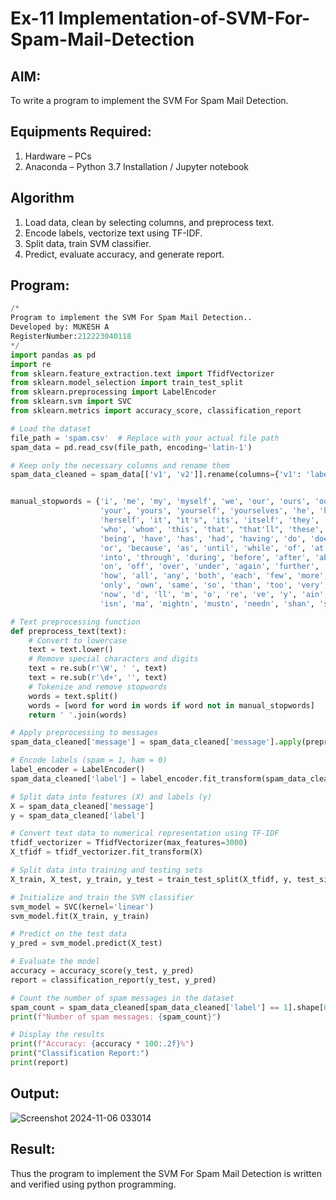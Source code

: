 # Ex-11 Implementation-of-SVM-For-Spam-Mail-Detection

## AIM:
To write a program to implement the SVM For Spam Mail Detection.

## Equipments Required:
1. Hardware – PCs
2. Anaconda – Python 3.7 Installation / Jupyter notebook

## Algorithm
1. Load data, clean by selecting columns, and preprocess text.
2. Encode labels, vectorize text using TF-IDF.
3. Split data, train SVM classifier.
4. Predict, evaluate accuracy, and generate report.

## Program:
```py
/*
Program to implement the SVM For Spam Mail Detection..
Developed by: MUKESH A
RegisterNumber:212223040118
*/
import pandas as pd
import re
from sklearn.feature_extraction.text import TfidfVectorizer
from sklearn.model_selection import train_test_split
from sklearn.preprocessing import LabelEncoder
from sklearn.svm import SVC
from sklearn.metrics import accuracy_score, classification_report

# Load the dataset
file_path = 'spam.csv'  # Replace with your actual file path
spam_data = pd.read_csv(file_path, encoding='latin-1')

# Keep only the necessary columns and rename them
spam_data_cleaned = spam_data[['v1', 'v2']].rename(columns={'v1': 'label', 'v2': 'message'})


manual_stopwords = {'i', 'me', 'my', 'myself', 'we', 'our', 'ours', 'ourselves', 'you', "you're", "you've", "you'll", "you'd",
                    'your', 'yours', 'yourself', 'yourselves', 'he', 'him', 'his', 'himself', 'she', "she's", 'her', 'hers',
                    'herself', 'it', "it's", 'its', 'itself', 'they', 'them', 'their', 'theirs', 'themselves', 'what', 'which',
                    'who', 'whom', 'this', 'that', "that'll", 'these', 'those', 'am', 'is', 'are', 'was', 'were', 'be', 'been',
                    'being', 'have', 'has', 'had', 'having', 'do', 'does', 'did', 'doing', 'a', 'an', 'the', 'and', 'but', 'if',
                    'or', 'because', 'as', 'until', 'while', 'of', 'at', 'by', 'for', 'with', 'about', 'against', 'between',
                    'into', 'through', 'during', 'before', 'after', 'above', 'below', 'to', 'from', 'up', 'down', 'in', 'out',
                    'on', 'off', 'over', 'under', 'again', 'further', 'then', 'once', 'here', 'there', 'when', 'where', 'why',
                    'how', 'all', 'any', 'both', 'each', 'few', 'more', 'most', 'other', 'some', 'such', 'no', 'nor', 'not',
                    'only', 'own', 'same', 'so', 'than', 'too', 'very', 's', 't', 'can', 'will', 'just', 'don', "don't", 'should',
                    'now', 'd', 'll', 'm', 'o', 're', 've', 'y', 'ain', 'aren', 'couldn', 'didn', 'doesn', 'hadn', 'hasn', 'haven',
                    'isn', 'ma', 'mightn', 'mustn', 'needn', 'shan', 'shouldn', 'wasn', 'weren', 'won', 'wouldn'}

# Text preprocessing function
def preprocess_text(text):
    # Convert to lowercase
    text = text.lower()
    # Remove special characters and digits
    text = re.sub(r'\W', ' ', text)
    text = re.sub(r'\d+', '', text)
    # Tokenize and remove stopwords
    words = text.split()
    words = [word for word in words if word not in manual_stopwords]
    return ' '.join(words)

# Apply preprocessing to messages
spam_data_cleaned['message'] = spam_data_cleaned['message'].apply(preprocess_text)

# Encode labels (spam = 1, ham = 0)
label_encoder = LabelEncoder()
spam_data_cleaned['label'] = label_encoder.fit_transform(spam_data_cleaned['label'])

# Split data into features (X) and labels (y)
X = spam_data_cleaned['message']
y = spam_data_cleaned['label']

# Convert text data to numerical representation using TF-IDF
tfidf_vectorizer = TfidfVectorizer(max_features=3000)
X_tfidf = tfidf_vectorizer.fit_transform(X)

# Split data into training and testing sets
X_train, X_test, y_train, y_test = train_test_split(X_tfidf, y, test_size=0.3, random_state=42)

# Initialize and train the SVM classifier
svm_model = SVC(kernel='linear')
svm_model.fit(X_train, y_train)

# Predict on the test data
y_pred = svm_model.predict(X_test)

# Evaluate the model
accuracy = accuracy_score(y_test, y_pred)
report = classification_report(y_test, y_pred)

# Count the number of spam messages in the dataset
spam_count = spam_data_cleaned[spam_data_cleaned['label'] == 1].shape[0]
print(f"Number of spam messages: {spam_count}")

# Display the results
print(f"Accuracy: {accuracy * 100:.2f}%")
print("Classification Report:")
print(report)
```

## Output:
![Screenshot 2024-11-06 033014](https://github.com/user-attachments/assets/50121d48-e84d-4566-ac1a-429b5f8d735a)



## Result:
Thus the program to implement the SVM For Spam Mail Detection is written and verified using python programming.
